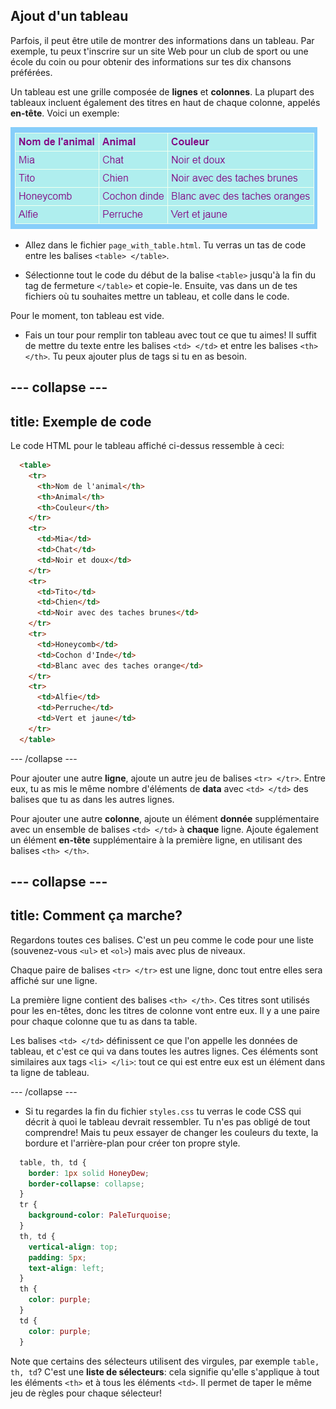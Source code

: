 ## Ajout d'un tableau

Parfois, il peut être utile de montrer des informations dans un tableau. Par exemple, tu peux t'inscrire sur un site Web pour un club de sport ou une école du coin ou pour obtenir des informations sur tes dix chansons préférées.

Un tableau est une grille composée de **lignes** et **colonnes**. La plupart des tableaux incluent également des titres en haut de chaque colonne, appelés **en-tête**. Voici un exemple:

![Exemple d'information dans un tableau](images/egTableResult.png)

- Allez dans le fichier `page_with_table.html`. Tu verras un tas de code entre les balises `<table> </table>`.

- Sélectionne tout le code du début de la balise `<table>` jusqu'à la fin du tag de fermeture `</table>` et copie-le. Ensuite, vas dans un de tes fichiers où tu souhaites mettre un tableau, et colle dans le code.

Pour le moment, ton tableau est vide.

- Fais un tour pour remplir ton tableau avec tout ce que tu aimes! Il suffit de mettre du texte entre les balises `<td> </td>` et entre les balises `<th> </th>`. Tu peux ajouter plus de tags si tu en as besoin.

--- collapse ---
---
title: Exemple de code
---

Le code HTML pour le tableau affiché ci-dessus ressemble à ceci:

```html
  <table>
    <tr>
      <th>Nom de l'animal</th>
      <th>Animal</th>
      <th>Couleur</th>
    </tr>
    <tr>
      <td>Mia</td>
      <td>Chat</td>
      <td>Noir et doux</td>
    </tr>
    <tr>
      <td>Tito</td>
      <td>Chien</td>
      <td>Noir avec des taches brunes</td>
    </tr>
    <tr>
      <td>Honeycomb</td>
      <td>Cochon d'Inde</td>
      <td>Blanc avec des taches orange</td>
    </tr>
    <tr>
      <td>Alfie</td>
      <td>Perruche</td>
      <td>Vert et jaune</td>
    </tr>
  </table>
```

--- /collapse ---

Pour ajouter une autre **ligne**, ajoute un autre jeu de balises `<tr> </tr>`. Entre eux, tu as mis le même nombre d'éléments de **data** avec `<td> </td>` des balises que tu as dans les autres lignes.

Pour ajouter une autre **colonne**, ajoute un élément **donnée** supplémentaire avec un ensemble de balises `<td> </td>` à **chaque** ligne. Ajoute également un élément **en-tête** supplémentaire à la première ligne, en utilisant des balises `<th> </th>`.

--- collapse ---
---
title: Comment ça marche?
---

Regardons toutes ces balises. C'est un peu comme le code pour une liste (souvenez-vous `<ul>` et `<ol>`) mais avec plus de niveaux.

Chaque paire de balises `<tr> </tr>` est une ligne, donc tout entre elles sera affiché sur une ligne.

La première ligne contient des balises `<th> </th>`. Ces titres sont utilisés pour les en-têtes, donc les titres de colonne vont entre eux. Il y a une paire pour chaque colonne que tu as dans ta table.

Les balises `<td> </td>` définissent ce que l'on appelle les données de tableau, et c'est ce qui va dans toutes les autres lignes. Ces éléments sont similaires aux tags `<li> </li>`: tout ce qui est entre eux est un élément dans ta ligne de tableau.

--- /collapse ---

- Si tu regardes la fin du fichier `styles.css` tu verras le code CSS qui décrit à quoi le tableau devrait ressembler. Tu n'es pas obligé de tout comprendre! Mais tu peux essayer de changer les couleurs du texte, la bordure et l'arrière-plan pour créer ton propre style.

```css
  table, th, td {
    border: 1px solid HoneyDew;
    border-collapse: collapse;
  }
  tr {
    background-color: PaleTurquoise;
  }
  th, td {
    vertical-align: top;
    padding: 5px;
    text-align: left;
  }
  th {
    color: purple;
  }
  td {
    color: purple;
  }
```

Note que certains des sélecteurs utilisent des virgules, par exemple `table, th, td`? C'est une **liste de sélecteurs**: cela signifie qu'elle s'applique à tout les éléments `<th>` et à tous les éléments `<td>`. Il permet de taper le même jeu de règles pour chaque sélecteur!
